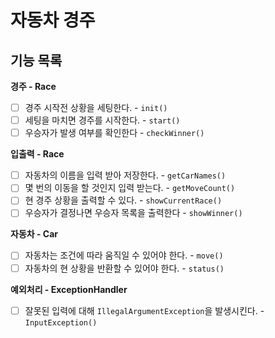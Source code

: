 # 자동차 경주

## 기능 목록
**경주 - Race**
- [ ] 경주 시작전 상황을 세팅한다. - `init()` 
- [ ] 세팅을 마치면 경주를 시작한다. - `start()` 
- [ ] 우승자가 발생 여부를 확인한다 - `checkWinner()` 

**입출력 - Race**
- [ ] 자동차의 이름을 입력 받아 저장한다. - `getCarNames()`
- [ ] 몇 번의 이동을 할 것인지 입력 받는다. - `getMoveCount()`
- [ ] 현 경주 상황을 출력할 수 있다. - `showCurrentRace()`
- [ ] 우승자가 결정나면 우승자 목록을 출력한다 - `showWinner()`

**자동차 - Car**
- [ ] 자동차는 조건에 따라 움직일 수 있어야 한다. - `move()`
- [ ] 자동차의 현 상황을 반환할 수 있어야 한다. - `status()`

**예외처리 - ExceptionHandler**
- [ ] 잘못된 입력에 대해 `IllegalArgumentException`을 발생시킨다. - `InputException()`
